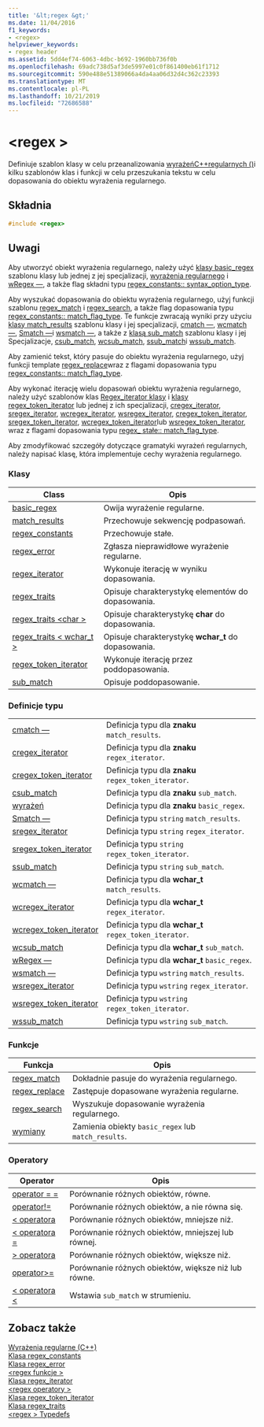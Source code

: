 ```yaml
---
title: '&lt;regex &gt;'
ms.date: 11/04/2016
f1_keywords:
- <regex>
helpviewer_keywords:
- regex header
ms.assetid: 5dd4ef74-6063-4dbc-b692-1960bb736f0b
ms.openlocfilehash: 69adc738d5af3de5997e01c0f861400eb61f1712
ms.sourcegitcommit: 590e488e51389066a4da4aa06d32d4c362c23393
ms.translationtype: MT
ms.contentlocale: pl-PL
ms.lasthandoff: 10/21/2019
ms.locfileid: "72686588"
---
```

# <a name="ltregexgt"></a>&lt;regex &gt;

Definiuje szablon klasy w celu przeanalizowania [wyrażeńC++regularnych ()](../standard-library/regular-expressions-cpp.md)i kilku szablonów klas i funkcji w celu przeszukania tekstu w celu dopasowania do obiektu wyrażenia regularnego.

## <a name="syntax"></a>Składnia

```cpp
#include <regex>
```

## <a name="remarks"></a>Uwagi

Aby utworzyć obiekt wyrażenia regularnego, należy użyć [klasy basic_regex](../standard-library/basic-regex-class.md) szablonu klasy lub jednej z jej specjalizacji, [wyrażenia regularnego](../standard-library/regex-typedefs.md#regex) i [wRegex —](../standard-library/regex-typedefs.md#wregex), a także flag składni typu [regex_constants:: syntax_option_type](../standard-library/regex-constants-class.md#syntax_option_type).

Aby wyszukać dopasowania do obiektu wyrażenia regularnego, użyj funkcji szablonu [regex_match](../standard-library/regex-functions.md#regex_match) i [regex_search](../standard-library/regex-functions.md#regex_search), a także flag dopasowania typu [regex_constants:: match_flag_type](../standard-library/regex-constants-class.md#match_flag_type). Te funkcje zwracają wyniki przy użyciu [klasy match_results](../standard-library/match-results-class.md) szablonu klasy i jej specjalizacji, [cmatch —](../standard-library/regex-typedefs.md#cmatch), [wcmatch —](../standard-library/regex-typedefs.md#wcmatch), [Smatch —](../standard-library/regex-typedefs.md#smatch)i [wsmatch —](../standard-library/regex-typedefs.md#wsmatch), a także z [klasą sub_match](../standard-library/sub-match-class.md) szablonu klasy i jej Specjalizacje, [csub_match](../standard-library/regex-typedefs.md#csub_match), [wcsub_match](../standard-library/regex-typedefs.md#wcsub_match), [ssub_match](../standard-library/regex-typedefs.md#ssub_match)i [wssub_match](../standard-library/regex-typedefs.md#wssub_match).

Aby zamienić tekst, który pasuje do obiektu wyrażenia regularnego, użyj funkcji template [regex_replace](../standard-library/regex-functions.md#regex_replace)wraz z flagami dopasowania typu [regex_constants:: match_flag_type](../standard-library/regex-constants-class.md#match_flag_type).

Aby wykonać iterację wielu dopasowań obiektu wyrażenia regularnego, należy użyć szablonów klas [Regex_iterator klasy](../standard-library/regex-iterator-class.md) i [klasy regex_token_iterator](../standard-library/regex-token-iterator-class.md) lub jednej z ich specjalizacji, [cregex_iterator](../standard-library/regex-typedefs.md#cregex_iterator), [sregex_iterator](../standard-library/regex-typedefs.md#sregex_iterator), [ wcregex_iterator](../standard-library/regex-typedefs.md#wcregex_iterator), [wsregex_iterator](../standard-library/regex-typedefs.md#wsregex_iterator), [cregex_token_iterator](../standard-library/regex-typedefs.md#cregex_token_iterator), [sregex_token_iterator](../standard-library/regex-typedefs.md#sregex_token_iterator), [wcregex_token_iterator](../standard-library/regex-typedefs.md#wcregex_token_iterator)lub [wsregex_token_iterator](../standard-library/regex-typedefs.md#wsregex_token_iterator), wraz z flagami dopasowania typu [regex_ stałe:: match_flag_type](../standard-library/regex-constants-class.md#match_flag_type).

Aby zmodyfikować szczegóły dotyczące gramatyki wyrażeń regularnych, należy napisać klasę, która implementuje cechy wyrażenia regularnego.

### <a name="classes"></a>Klasy

|Class|Opis|
|-|-|
|[basic_regex](../standard-library/basic-regex-class.md)|Owija wyrażenie regularne.|
|[match_results](../standard-library/match-results-class.md)|Przechowuje sekwencję podpasowań.|
|[regex_constants](../standard-library/regex-constants-class.md)|Przechowuje stałe.|
|[regex_error](../standard-library/regex-error-class.md)|Zgłasza nieprawidłowe wyrażenie regularne.|
|[regex_iterator](../standard-library/regex-iterator-class.md)|Wykonuje iterację w wyniku dopasowania.|
|[regex_traits](../standard-library/regex-traits-class.md)|Opisuje charakterystykę elementów do dopasowania.|
|[regex_traits \<char >](../standard-library/regex-traits-char-class.md)|Opisuje charakterystykę **char** do dopasowania.|
|[regex_traits < wchar_t >](../standard-library/regex-traits-wchar-t-class.md)|Opisuje charakterystykę **wchar_t** do dopasowania.|
|[regex_token_iterator](../standard-library/regex-token-iterator-class.md)|Wykonuje iterację przez poddopasowania.|
|[sub_match](../standard-library/sub-match-class.md)|Opisuje poddopasowanie.|

### <a name="type-definitions"></a>Definicje typu

|||
|-|-|
|[cmatch —](../standard-library/regex-typedefs.md#cmatch)|Definicja typu dla **znaku** `match_results`.|
|[cregex_iterator](../standard-library/regex-typedefs.md#cregex_iterator)|Definicja typu dla **znaku** `regex_iterator`.|
|[cregex_token_iterator](../standard-library/regex-typedefs.md#cregex_token_iterator)|Definicja typu dla **znaku** `regex_token_iterator`.|
|[csub_match](../standard-library/regex-typedefs.md#csub_match)|Definicja typu dla **znaku** `sub_match`.|
|[wyrażeń](../standard-library/regex-typedefs.md#regex)|Definicja typu dla **znaku** `basic_regex`.|
|[Smatch —](../standard-library/regex-typedefs.md#smatch)|Definicja typu `string` `match_results`.|
|[sregex_iterator](../standard-library/regex-typedefs.md#sregex_iterator)|Definicja typu `string` `regex_iterator`.|
|[sregex_token_iterator](../standard-library/regex-typedefs.md#sregex_token_iterator)|Definicja typu `string` `regex_token_iterator`.|
|[ssub_match](../standard-library/regex-typedefs.md#ssub_match)|Definicja typu `string` `sub_match`.|
|[wcmatch —](../standard-library/regex-typedefs.md#wcmatch)|Definicja typu dla **wchar_t** `match_results`.|
|[wcregex_iterator](../standard-library/regex-typedefs.md#wcregex_iterator)|Definicja typu dla **wchar_t** `regex_iterator`.|
|[wcregex_token_iterator](../standard-library/regex-typedefs.md#wcregex_token_iterator)|Definicja typu dla **wchar_t** `regex_token_iterator`.|
|[wcsub_match](../standard-library/regex-typedefs.md#wcsub_match)|Definicja typu dla **wchar_t** `sub_match`.|
|[wRegex —](../standard-library/regex-typedefs.md#wregex)|Definicja typu dla **wchar_t** `basic_regex`.|
|[wsmatch —](../standard-library/regex-typedefs.md#wsmatch)|Definicja typu `wstring` `match_results`.|
|[wsregex_iterator](../standard-library/regex-typedefs.md#wsregex_iterator)|Definicja typu `wstring` `regex_iterator`.|
|[wsregex_token_iterator](../standard-library/regex-typedefs.md#wsregex_token_iterator)|Definicja typu `wstring` `regex_token_iterator`.|
|[wssub_match](../standard-library/regex-typedefs.md#wssub_match)|Definicja typu `wstring` `sub_match`.|

### <a name="functions"></a>Funkcje

|Funkcja|Opis|
|-|-|
|[regex_match](../standard-library/regex-functions.md#regex_match)|Dokładnie pasuje do wyrażenia regularnego.|
|[regex_replace](../standard-library/regex-functions.md#regex_replace)|Zastępuje dopasowane wyrażenia regularne.|
|[regex_search](../standard-library/regex-functions.md#regex_search)|Wyszukuje dopasowanie wyrażenia regularnego.|
|[wymiany](../standard-library/regex-functions.md#swap)|Zamienia obiekty `basic_regex` lub `match_results`.|

### <a name="operators"></a>Operatory

|Operator|Opis|
|-|-|
|[operator = =](../standard-library/regex-operators.md#op_eq_eq)|Porównanie różnych obiektów, równe.|
|[operator!=](../standard-library/regex-operators.md#op_neq)|Porównanie różnych obiektów, a nie równa się.|
|[< operatora](../standard-library/regex-operators.md#op_lt)|Porównanie różnych obiektów, mniejsze niż.|
|[\< operatora =](../standard-library/regex-operators.md#op_gt_eq)|Porównanie różnych obiektów, mniejszej lub równej.|
|[> operatora](../standard-library/regex-operators.md#op_gt)|Porównanie różnych obiektów, większe niż.|
|[operator>=](../standard-library/regex-operators.md#op_gt_eq)|Porównanie różnych obiektów, większe niż lub równe.|
|[< operatora <](../standard-library/regex-operators.md#op_lt_lt)|Wstawia `sub_match` w strumieniu.|

## <a name="see-also"></a>Zobacz także

[Wyrażenia regularne (C++)](../standard-library/regular-expressions-cpp.md) \
[Klasa regex_constants](../standard-library/regex-constants-class.md) \
[Klasa regex_error](../standard-library/regex-error-class.md) \
[\<regex funkcje >](../standard-library/regex-functions.md) \
[Klasa regex_iterator](../standard-library/regex-iterator-class.md) \
[\<regex operatory >](../standard-library/regex-operators.md) \
[Klasa regex_token_iterator](../standard-library/regex-token-iterator-class.md) \
[Klasa regex_traits](../standard-library/regex-traits-class.md) \
[\<regex > Typedefs](../standard-library/regex-typedefs.md)
